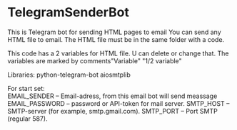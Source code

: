 # TelegramSenderBot
This is Telegram bot for sending HTML pages to email
You can send any HTML file to email. The HTML file must be in the same folder with a code. 

This code has a 2 variables for HTML file. U can delete or change that. The variables are marked by comments"Variable" "1/2 variable" 

Libraries: python-telegram-bot aiosmtplib

For start set:  
EMAIL_SENDER – Email-adress, from this email bot will send meassage
EMAIL_PASSWORD – password or API-token for mail server.
SMTP_HOST – SMTP-server (for example, smtp.gmail.com).
SMTP_PORT – Port SMTP (regular 587).

